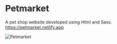 # Petmarket
A pet shop website developed using Html and Sass.                                                         
https://petmarket.netlify.app

![Petmarket](https://user-images.githubusercontent.com/103287710/187033347-5483511a-aa8f-4b54-8349-7d8441a97afa.jpg)
